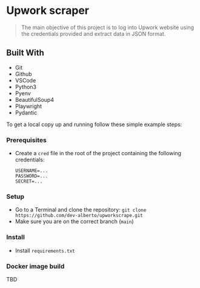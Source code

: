 # Upwork scraper

> The main objective of this project is to log into Upwork website using the credentials provided and extract data in JSON format.


## Built With

- Git
- Github
- VSCode
- Python3
- Pyenv
- BeautifulSoup4
- Playwright
- Pydantic

To get a local copy up and running follow these simple example steps:

### Prerequisites

- Create a `cred` file in the root of the project containing the following credentials:
  ```
  USERNAME=...
  PASSWORD=...
  SECRET=...
  ```

### Setup

- Go to a Terminal and clone the repository: `git clone https://github.com/dev-alberto/upworkscrape.git`
- Make sure you are on the correct branch (`main`)


### Install

- Install `requirements.txt` 

### Docker image build

TBD